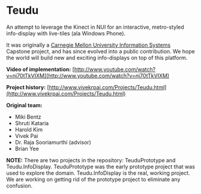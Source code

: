 Teudu
=====
An attempt to leverage the Kinect in NUI for an interactive, metro-styled info-display with live-tiles (ala Windows Phone).

It was originally a [Carnegie Mellon University Information Systems](http://www.cmu.edu/information-systems) Capstone project, and has since evolved into a public contribution. We hope the world will build new and exciting info-displays on top of this platform.

**Video of implementation:**
[http://www.youtube.com/watch?v=nj70tTkVIXM](http://www.youtube.com/watch?v=nj70tTkVIXM)

**Project history:**
[http://www.vivekrpai.com/Projects/Teudu.html](http://www.vivekrpai.com/Projects/Teudu.html)

**Original team:**
+ Miki Bentz
+ Shruti Kataria
+ Harold Kim
+ Vivek Pai
+ Dr. Raja Sooriamurthi (advisor)
+ Brian Yee

**NOTE:** There are two projects in the repository: TeuduPrototype and Teudu.InfoDisplay. TeuduPrototype was the early prototype project that was used to explore the domain. Teudu.InfoDisplay is the real, working project. We are working on getting rid of the prototype project to eliminate any confusion.
